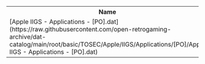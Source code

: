 <table>
<tr><th>Name</th><th>Size</th></tr>
<tr><td>[Apple IIGS - Applications - [PO].dat](https://raw.githubusercontent.com/open-retrogaming-archive/dat-catalog/main/root/basic/TOSEC/Apple/IIGS/Applications/[PO]/Apple IIGS - Applications - [PO].dat)</td><td>6050</td></tr>
</table>
